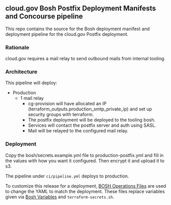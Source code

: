 ## cloud.gov Bosh Postfix Deployment Manifests and Concourse pipeline

This repo contains the source for the Bosh deployment manifest and deployment pipeline for the cloud.gov Postfix deployment.

### Rationale
cloud.gov requires a mail relay to send outbound mails from internal tooling.

### Architecture
This pipeline will deploy:
* Production
  * 1 mail relay
    * cg-provision will have allocated an IP (terraform_outputs.production_smtp_private_ip) and set up security groups with terraform.
    * The postfix deployment will be deployed to the tooling bosh. 
    * Services will contact the postfix server and auth using SASL.
    * Mail will be relayed to the configured mail relay.

### Deployment
Copy the bosh/secrets.example.yml file to production-postfix.yml and fill in the values with how you want it configured.  Then encrypt it and upload it to s3.

The pipeline under `ci/pipeline.yml` deploys to production.

To customize this release for a deployment, [BOSH Operations Files](https://bosh.io/docs/cli-ops-files.html) are used to change the YAML to match the deployment.  These files replace variables given via [Bosh Variables](https://bosh.io/docs/cli-int.html) and `terraform-secrets.sh`.

